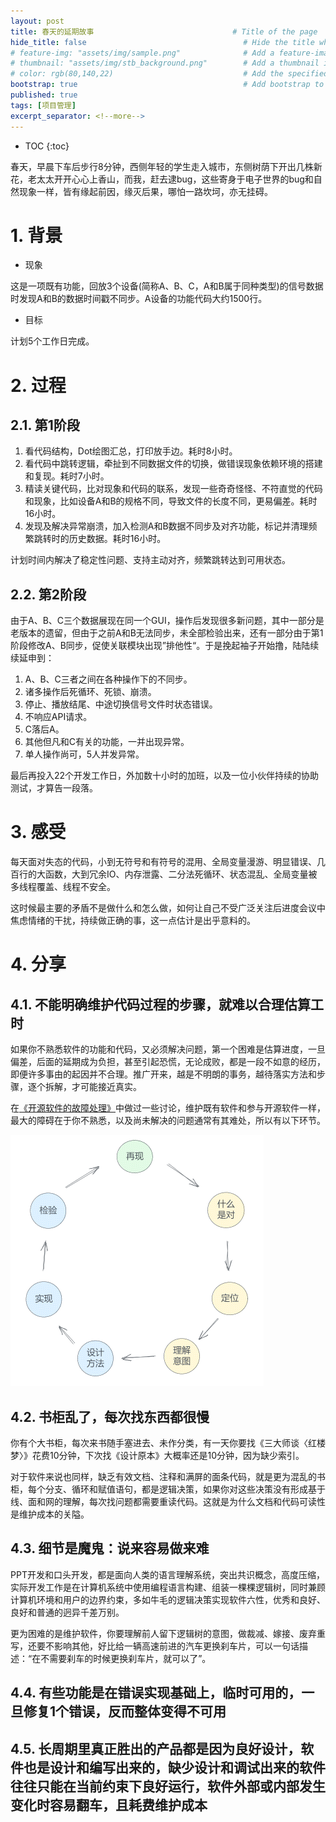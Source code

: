 ```yaml
---
layout: post
title: 春天的延期故事                               # Title of the page
hide_title: false                                   # Hide the title when displaying the post, but shown in lists of posts
# feature-img: "assets/img/sample.png"              # Add a feature-image to the post
# thumbnail: "assets/img/stb_background.png"        # Add a thumbnail image on blog view
# color: rgb(80,140,22)                             # Add the specified color as feature image, and change link colors in post
bootstrap: true                                     # Add bootstrap to the page
published: true
tags: [项目管理]
excerpt_separator: <!--more-->
---
```


<!--more-->
* TOC
{:toc}

春天，早晨下车后步行8分钟，西侧年轻的学生走入城市，东侧树荫下开出几株新花，老太太开开心心上香山，而我，赶去逮bug，这些寄身于电子世界的bug和自然现象一样，皆有缘起前因，缘灭后果，哪怕一路坎坷，亦无挂碍。

# 1. 背景

* 现象

这是一项既有功能，回放3个设备(简称A、B、C，A和B属于同种类型)的信号数据时发现A和B的数据时间戳不同步。A设备的功能代码大约1500行。

* 目标

计划5个工作日完成。

# 2. 过程

## 2.1. 第1阶段

1. 看代码结构，Dot绘图汇总，打印放手边。耗时8小时。
1. 看代码中跳转逻辑，牵扯到不同数据文件的切换，做错误现象依赖环境的搭建和复现。耗时7小时。
1. 精读关键代码，比对现象和代码的联系，发现一些奇奇怪怪、不符直觉的代码和现象，比如设备A和B的规格不同，导致文件的长度不同，更易偏差。耗时16小时。
1. 发现及解决异常崩溃，加入检测A和B数据不同步及对齐功能，标记并清理频繁跳转时的历史数据。耗时16小时。

计划时间内解决了稳定性问题、支持主动对齐，频繁跳转达到可用状态。

## 2.2. 第2阶段

由于A、B、C三个数据展现在同一个GUI，操作后发现很多新问题，其中一部分是老版本的遗留，但由于之前A和B无法同步，未全部检验出来，还有一部分由于第1阶段修改A、B同步，促使关联模块出现”排他性“。于是挽起袖子开始撸，陆陆续续延申到：

1. A、B、C三者之间在各种操作下的不同步。
1. 诸多操作后死循环、死锁、崩溃。
1. 停止、播放结尾、中途切换信号文件时状态错误。
1. 不响应API请求。
1. C落后A。
1. 其他但凡和C有关的功能，一并出现异常。
1. 单人操作尚可，5人并发异常。

最后再投入22个开发工作日，外加数十小时的加班，以及一位小伙伴持续的协助测试，才算告一段落。

# 3. 感受

每天面对失态的代码，小到无符号和有符号的混用、全局变量漫游、明显错误、几百行的大函数，大到冗余IO、内存泄露、二分法死循环、状态混乱、全局变量被多线程覆盖、线程不安全。

这时候最主要的矛盾不是做什么和怎么做，如何让自己不受广泛关注后进度会议中焦虑情绪的干扰，持续做正确的事，这一点估计是出乎意料的。

# 4. 分享

## 4.1. 不能明确维护代码过程的步骤，就难以合理估算工时

如果你不熟悉软件的功能和代码，又必须解决问题，第一个困难是估算进度，一旦偏差，后面的延期成为负担，甚至引起恐慌，无论成败，都是一段不如意的经历，即便许多事由的起因并不合理。推广开来，越是不明朗的事务，越待落实方法和步骤，逐个拆解，才可能接近真实。

在[《开源软件的故障处理》](https://hubugui.github.io/2022/12/11/%E5%BC%80%E6%BA%90%E8%BD%AF%E4%BB%B6%E7%9A%84%E6%95%85%E9%9A%9C%E5%A4%84%E7%90%86.html)中做过一些讨论，维护既有软件和参与开源软件一样，最大的障碍在于你不熟悉，以及尚未解决的问题通常有其难处，所以有以下环节。

![开源软件的故障处理](/assets/img/post/2023-06-18/maintenance.png)

## 4.2. 书柜乱了，每次找东西都很慢

你有个大书柜，每次来书随手塞进去、未作分类，有一天你要找《三大师谈〈红楼梦〉》花费10分钟，下次找《设计原本》大概率还是10分钟，因为缺少索引。

对于软件来说也同样，缺乏有效文档、注释和满屏的面条代码，就是更为混乱的书柜，每个分支、循环和赋值语句，都是逻辑决策，如果你对这些决策没有形成基于线、面和网的理解，每次找问题都需要重读代码。这就是为什么文档和代码可读性是维护成本的关隘。

## 4.3. 细节是魔鬼：说来容易做来难

PPT开发和口头开发，都是面向人类的语言理解系统，突出共识概念，高度压缩，实际开发工作是在计算机系统中使用编程语言构建、组装一棵棵逻辑树，同时兼顾计算机环境和用户的边界约束，多如牛毛的逻辑决策实现软件六性，优秀和良好、良好和普通的迥异千差万别。

更为困难的是维护软件，你要理解前人留下逻辑树的意图，做裁减、嫁接、废弃重写，还要不影响其他，好比给一辆高速前进的汽车更换刹车片，可以一句话描述：“在不需要刹车的时候更换刹车片，就可以了”。

## 4.4. 有些功能是在错误实现基础上，临时可用的，一旦修复1个错误，反而整体变得不可用

## 4.5. 长周期里真正胜出的产品都是因为良好设计，软件也是设计和编写出来的，缺少设计和调试出来的软件往往只能在当前约束下良好运行，软件外部或内部发生变化时容易翻车，且耗费维护成本
